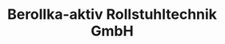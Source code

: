 ---
title: "Berollka-aktiv Rollstuhltechnik GmbH"
url: /sinsheim/berollka-aktiv-rollstuhltechnik-gmbh/
shop: Sanitätshaus
---